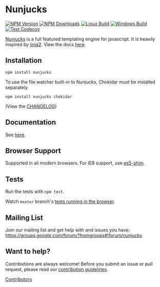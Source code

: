 # Nunjucks

[![NPM Version][npm-image]][npm-url]
[![NPM Downloads][downloads-image]][downloads-url]
[![Linux Build][github-actions-image]][github-actions-url]
[![Windows Build][appveyor-image]][appveyor-url]
[![Test Codecov][codecov-image]][codecov-url]

[Nunjucks](https://mozilla.github.io/nunjucks/) is a full featured
templating engine for javascript. It is heavily inspired by
[jinja2](http://jinja.pocoo.org/). View the docs
[here](https://mozilla.github.io/nunjucks/).

## Installation

`npm install nunjucks`

To use the file watcher built-in to Nunjucks, Chokidar must be installed separately.

`npm install nunjucks chokidar`

(View the [CHANGELOG](https://github.com/mozilla/nunjucks/releases))

## Documentation

See [here](https://mozilla.github.io/nunjucks/).

## Browser Support

Supported in all modern browsers. For IE8 support, use [es5-shim](https://github.com/es-shims/es5-shim).

## Tests

Run the tests with `npm test`.

Watch `master` branch's [tests running in the browser](https://mozilla.github.io/nunjucks/files/tests/browser/).

## Mailing List

Join our mailing list and get help with and issues you have:
https://groups.google.com/forum/?fromgroups#!forum/nunjucks

## Want to help?

Contributions are always welcome! Before you submit an issue or pull request, please read our [contribution guidelines](CONTRIBUTING.md).

[Contributors](https://github.com/mozilla/nunjucks/graphs/contributors)

[npm-image]: https://img.shields.io/npm/v/nunjucks.svg
[npm-url]: https://npmjs.org/package/nunjucks
[downloads-image]: https://img.shields.io/npm/dm/nunjucks.svg
[downloads-url]: https://npmjs.org/package/nunjucks
[github-actions-image]: https://img.shields.io/github/actions/workflow/status/mozilla/nunjucks/tests.yml?branch=master&label=linux
[github-actions-url]: https://github.com/mozilla/nunjucks/actions
[appveyor-image]: https://img.shields.io/appveyor/ci/fdintino/nunjucks/master.svg?label=windows
[appveyor-url]: https://ci.appveyor.com/project/fdintino/nunjucks
[codecov-image]: https://img.shields.io/codecov/c/gh/mozilla/nunjucks.svg
[codecov-url]: https://codecov.io/gh/mozilla/nunjucks/branch/master
